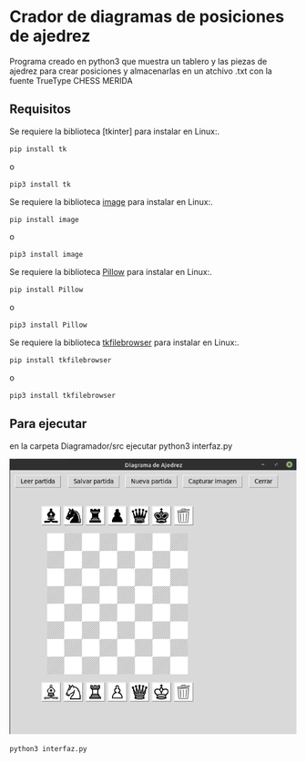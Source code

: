 # Crador de diagramas de posiciones de ajedrez

Programa creado en python3 que muestra un tablero y las piezas de 
ajedrez para crear posiciones y almacenarlas en un atchivo .txt 
con la fuente TrueType CHESS MERIDA

## Requisitos

Se requiere la biblioteca  [tkinter] para instalar en Linux:.

```bash
pip install tk
```
o 

```bash
pip3 install tk
```
Se requiere la biblioteca  [image](https://pypi.org/project/image/) para instalar en Linux:.

```bash
pip install image
```

o 

```bash
pip3 install image
```

Se requiere la biblioteca  [Pillow](https://pypi.org/project/Pillow/2.2.2/) para instalar en Linux:.

```bash
pip install Pillow
```
o 

```bash
pip3 install Pillow
```
Se requiere la biblioteca  [tkfilebrowser](https://pypi.org/project/tkfilebrowser/) para instalar en Linux:.

```bash
pip install tkfilebrowser
```
o 

```bash
pip3 install tkfilebrowser
```

## Para ejecutar

en la carpeta Diagramador/src ejecutar python3 interfaz.py

![Alt text](ejecucion.png?raw=true "Title") 
```bash
python3 interfaz.py
```



